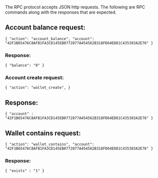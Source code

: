 The RPC protocol accepts JSON http requests.  The following are RPC commands along with the responses that are expected.

## Account balance request:
`{
  "action": "account_balance",
  "account": "42F1B65476C8AFB1FA3CD145EB0772077A454562B318FD64ED81C435303A2E76"
}`

### Response:
`{
  "balance": "0"
}`


### Account create request:
`{
  "action": "wallet_create",
}`

## Response:
`{
  "account" : "42F1B65476C8AFB1FA3CD145EB0772077A454562B318FD64ED81C435303A2E76"
}`

## Wallet contains request:
`{
  "action": "wallet_contains",
  "account": "42F1B65476C8AFB1FA3CD145EB0772077A454562B318FD64ED81C435303A2E76"
}`

### Response:
`{
  "exists" : "1"
}`
